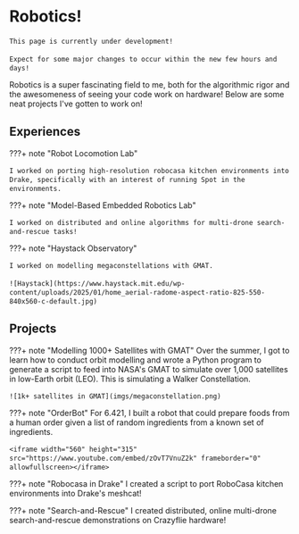 # Robotics!

```
This page is currently under development!

Expect for some major changes to occur within the new few hours and days!
```

Robotics is a super fascinating field to me, both for the algorithmic rigor and the awesomeness of seeing your code work on hardware! Below are some neat projects I've gotten to work on!

## Experiences

???+ note "Robot Locomotion Lab"

    I worked on porting high-resolution robocasa kitchen environments into Drake, specifically with an interest of running Spot in the environments.

???+ note "Model-Based Embedded Robotics Lab"

    I worked on distributed and online algorithms for multi-drone search-and-rescue tasks!

???+ note "Haystack Observatory"

    I worked on modelling megaconstellations with GMAT.

    ![Haystack](https://www.haystack.mit.edu/wp-content/uploads/2025/01/home_aerial-radome-aspect-ratio-825-550-840x560-c-default.jpg)


## Projects

???+ note "Modelling 1000+ Satellites with GMAT"
    Over the summer, I got to learn how to conduct orbit modelling and wrote a Python program to generate a script to feed into NASA's GMAT to simulate over 1,000 satellites in low-Earth orbit (LEO). This is simulating a Walker Constellation.
    
    ![1k+ satellites in GMAT](imgs/megaconstellation.png)
 
???+ note "OrderBot"
    For 6.421, I built a robot that could prepare foods from a human order given a list of random ingredients from a known set of ingredients. 

    <iframe width="560" height="315" src="https://www.youtube.com/embed/zOvT7VnuZ2k" frameborder="0" allowfullscreen></iframe>

???+ note "Robocasa in Drake"
    I created a script to port RoboCasa kitchen environments into Drake's meshcat!

???+ note "Search-and-Rescue"
    I created distributed, online multi-drone search-and-rescue demonstrations on Crazyflie hardware!



